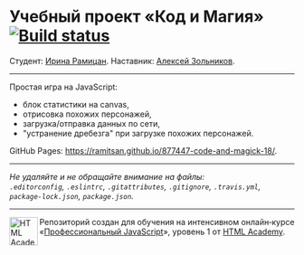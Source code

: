 # Учебный проект «Код и Магия» [![Build status][travis-image]][travis-url]

Студент: [Ирина Рамицан](https://up.htmlacademy.ru/javascript/18/user/877447).
Наставник: [Алексей Зольников](https://htmlacademy.ru/profile/id870391).

---

Простая игра на JavaScript:
- блок статистики на canvas,
- отрисовка похожих персонажей,
- загрузка/отправка данных по сети,
- "устранение дребезга" при загрузке похожих персонажей.

GitHub Pages: https://ramitsan.github.io/877447-code-and-magick-18/.

---

_Не удаляйте и не обращайте внимание на файлы:_<br>
_`.editorconfig`, `.eslintrc`, `.gitattributes`, `.gitignore`, `.travis.yml`, `package-lock.json`, `package.json`._


---

<a href="https://htmlacademy.ru/intensive/javascript"><img align="left" width="50" height="50" alt="HTML Academy" src="https://up.htmlacademy.ru/static/img/intensive/javascript/logo-for-github-2.png"></a>

Репозиторий создан для обучения на интенсивном онлайн‑курсе «[Профессиональный JavaScript](https://htmlacademy.ru/intensive/javascript)», уровень 1 от [HTML Academy](https://htmlacademy.ru).

[travis-image]: https://travis-ci.com/htmlacademy-javascript/877447-code-and-magick-18.svg?branch=master
[travis-url]: https://travis-ci.com/htmlacademy-javascript/877447-code-and-magick-18
